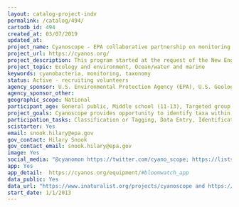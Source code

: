 ```yaml
---
layout: catalog-project-indv
permalink: /catalog/494/
cartodb_id: 494
created_at: 03/07/2019
updated_at: 
project_name: Cyanoscope - EPA collaborative partnership on monitoring harmful algal blooms
project_url: https://cyanos.org/
project_description: This program started at the request of the New England State environmental agencies and their efforts to determine how best to monitor and manage harmful algal and cyanobacteria blooms. This initial project evolved into a three-tiered program to educate people on the problem, how to monitor and provide surveillance to better understand the dynamics of harmful algal blooms (HABs), and the collection of key data to assist in determining trends, hotspots, and other important data surrounding HABs.
project_topic: Ecology and environment, Ocean/water and marine
keywords: cyanobacteria, monitoring, taxonomy
status: Active - recruiting volunteers
agency_sponsor: U.S. Environmental Protection Agency (EPA), U.S. Geological Survey (USGS)
agency_sponsor_other: 
geographic_scope: National
participant_age: General public, Middle school (11-13), Targeted group, Youth/teen (up to 17)
project_goals: Cyanoscope provides opportunity to identify taxa within a waterbody of interest, learn about that taxa, submit images, and locational information to a centralized database, and view geographical distributions of various taxa. 
participation_tasks: Classification or Tagging, Data Entry, Identification, Observation, Photography, Sample Analysis, Specimen/Sample Collection
scistarter: Yes
email: snook.hilary@epa.gov
gov_contact: Hilary Snook
gov_contact_email: snook.hilary@epa.gov
image: Yes
social_media: "@cyanomon https://twitter.com/cyano_scope; https://listserv.uri.edu/cgi-bin/wa?SUBED1=CYANO_COLLAB&A=1"
app: Yes
app_detail:  https://cyanos.org/equipment/#bloomwatch_app
data_public: Yes
data_url: "https://www.inaturalist.org/projects/cyanoscope and https://www.citsci.org/CWIS438/Browse/Project/Project_Info.php?ProjectID=822&WebSiteID=7"
start_date: 1/1/2013
---
```

